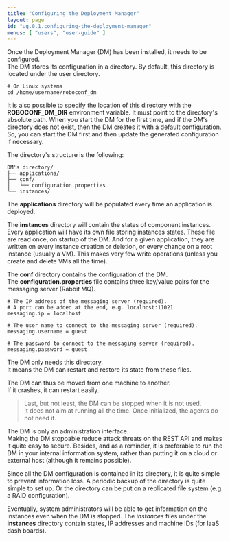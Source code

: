 ```yaml
---
title: "Configuring the Deployment Manager"
layout: page
id: "ug.0.1.configuring-the-deployment-manager"
menus: [ "users", "user-guide" ]
---
```


Once the Deployment Manager (DM) has been installed, it needs to be configured.  
The DM stores its configuration in a directory. By default, this directory is located under the user directory.

``` properties
# On Linux systems
cd /home/username/roboconf_dm
```

It is also possible to specify the location of this directory with the **ROBOCONF_DM_DIR** environment variable.
It must point to the directory's absolute path. When you start the DM for the first time, and if the DM's directory does not exist,
then the DM creates it with a default configuration. So, you can start the DM first and then update the generated configuration if necessary.
 
The directory's structure is the following:

	DM's directory/
	├── applications/
	├── conf/
	│   └── configuration.properties
	└── instances/

The **applications** directory will be populated every time an application is deployed.

The **instances** directory will contain the states of component instances. Every application will have
its own file storing instances states. These file are read once, on startup of the DM. And for a given application, 
they are written on every instance creation or deletion, or every change on a root instance (usually a VM). This makes
very few write operations (unless you create and delete VMs all the time).

The **conf** directory contains the configuration of the DM.  
The **configuration.properties** file contains three key/value pairs for the messaging server (Rabbit MQ).

``` properties
# The IP address of the messaging server (required).
# A port can be added at the end, e.g. localhost:11021
messaging.ip = localhost

# The user name to connect to the messaging server (required).
messaging.username = guest

# The password to connect to the messaging server (required).
messaging.password = guest
```

The DM only needs this directory.  
It means the DM can restart and restore its state from these files.

The DM can thus be moved from one machine to another.  
If it crashes, it can restart easily.

> Last, but not least, the DM can be stopped when it is not used.  
> It does not aim at running all the time. Once initialized, the agents do not need it.

The DM is only an administration interface.  
Making the DM stoppable reduce attack threats on the REST API and makes it quite easy to secure. Besides, and as a reminder,
it is preferable to run the DM in your internal information system, rather than putting it on a cloud or external host (although it remains possible).

Since all the DM configuration is contained in its directory, it is quite simple to prevent information loss.
A periodic backup of the directory is quite simple to set up. Or the directory can be put on a replicated file system
(e.g. a RAID configuration).

Eventually, system administrators will be able to get information on the instances even when the DM is stopped. The
*instances* files under the **instances** directory contain states, IP addresses and machine IDs (for IaaS dash boards).
